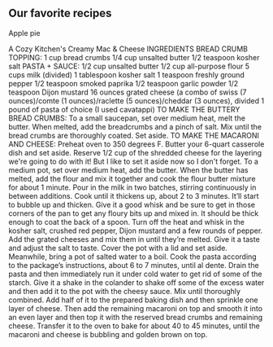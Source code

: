 ## Our favorite recipes 

Apple pie 

A Cozy Kitchen's Creamy Mac & Cheese
INGREDIENTS
BREAD CRUMB TOPPING:
1 cup bread crumbs
1/4 cup unsalted butter
1/2 teaspoon kosher salt
PASTA + SAUCE:
1/2 cup unsalted butter
1/2 cup all-purpose flour
5 cups milk (divided)
1 tablespoon kosher salt
1 teaspoon freshly ground pepper
1/2 teaspoon smoked paprika
1/2 teaspoon garlic powder
1/2 teaspoon Dijon mustard
16 ounces grated cheese (a combo of swiss (7 ounces)/comte (1 ounces)/raclette (5 ounces)/cheddar (3 ounces), divided
1 pound of pasta of choice (I used cavatappi)
TO MAKE THE BUTTERY BREAD CRUMBS:
To a small saucepan, set over medium heat, melt the butter. When melted, add the breadcrumbs and a pinch of salt. Mix until the bread crumbs are thoroughly coated. Set aside.
TO MAKE THE MACARONI AND CHEESE:
Preheat oven to 350 degrees F. Butter your 6-quart casserole dish and set aside. Reserve 1/2 cup of the shredded cheese for the layering we're going to do with it! But I like to set it aside now so I don't forget.
To a medium pot, set over medium heat, add the butter. When the butter has melted, add the flour and mix it together and cook the flour butter mixture for about 1 minute. Pour in the milk in two batches, stirring continuously in between additions.
Cook until it thickens up, about 2 to 3 minutes. It’ll start to bubble up and thicken. Give it a good whisk and be sure to get in those corners of the pan to get any floury bits up and mixed in. It should be thick enough to coat the back of a spoon.
Turn off the heat and whisk in the kosher salt, crushed red pepper, Dijon mustard and a few rounds of pepper. Add the grated cheeses and mix them in until they’re melted. Give it a taste and adjust the salt to taste. Cover the pot with a lid and set aside.
Meanwhile, bring a pot of salted water to a boil. Cook the pasta according to the package’s instructions, about 6 to 7 minutes, until al dente.
Drain the pasta and then immediately run it under cold water to get rid of some of the starch. Give it a shake in the colander to shake off some of the excess water and then add it to the pot with the cheesy sauce. Mix until thoroughly combined.
Add half of it to the prepared baking dish and then sprinkle one layer of cheese. Then add the remaining macaroni on top and smooth it into an even layer and then top it with the reserved bread crumbs and remaining cheese.
Transfer it to the oven to bake for about 40 to 45 minutes, until the macaroni and cheese is bubbling and golden brown on top.
